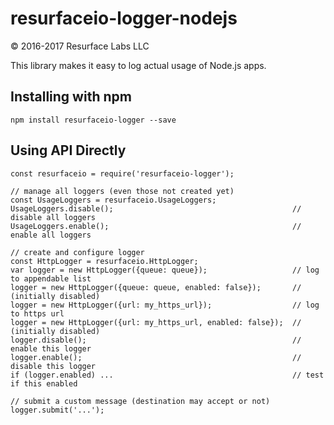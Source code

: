 # resurfaceio-logger-nodejs
&copy; 2016-2017 Resurface Labs LLC

This library makes it easy to log actual usage of Node.js apps.

## Installing with npm

    npm install resurfaceio-logger --save

## Using API Directly

    const resurfaceio = require('resurfaceio-logger');
    
    // manage all loggers (even those not created yet)
    const UsageLoggers = resurfaceio.UsageLoggers;
    UsageLoggers.disable();                                        // disable all loggers
    UsageLoggers.enable();                                         // enable all loggers
    
    // create and configure logger
    const HttpLogger = resurfaceio.HttpLogger;
    var logger = new HttpLogger({queue: queue});                   // log to appendable list
    logger = new HttpLogger({queue: queue, enabled: false});       // (initially disabled)
    logger = new HttpLogger({url: my_https_url});                  // log to https url
    logger = new HttpLogger({url: my_https_url, enabled: false});  // (initially disabled)
    logger.disable();                                              // enable this logger
    logger.enable();                                               // disable this logger
    if (logger.enabled) ...                                        // test if this enabled
    
    // submit a custom message (destination may accept or not)
    logger.submit('...');
